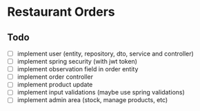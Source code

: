 # Restaurant Orders

## Todo
- [ ] implement user (entity, repository, dto, service and controller)
- [ ] implement spring security (with jwt token)
- [ ] implement observation field in order entity
- [ ] implement order controller
- [ ] implement product update
- [ ] implement input validations (maybe use spring validations)
- [ ] implement admin area (stock, manage products, etc)